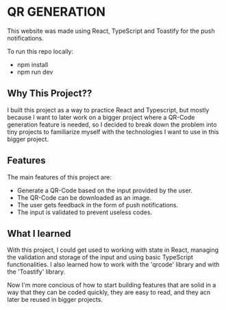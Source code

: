 # QR GENERATION

This website was made using React, TypeScript and Toastify for the push notifications.

To run this repo locally:

- npm install
- npm run dev

## Why This Project??

I built this project as a way to practice React and Typescript, but mostly because I want to later work on a bigger project
where a QR-Code generation feature is needed, so I decided to break down the problem into tiny projects to familiarize myself
with the technologies I want to use in this bigger project.

## Features

The main features of this project are:

- Generate a QR-Code based on the input provided by the user.
- The QR-Code can be downloaded as an image.
- The user gets feedback in the form of push notifications.
- The input is validated to prevent useless codes.

## What I learned

With this project, I could get used to working with state in React, managing the validation and storage of the input and using basic
TypeScript functionalities. I also learned how to work with the 'qrcode' library and with the 'Toastify' library.

Now I'm more concious of how to start building features that are solid in a way that they can be coded quickly, they are easy to read,
and they acn later be reused in bigger projects.
